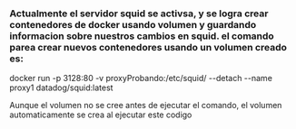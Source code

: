 ### Actualmente el servidor squid se activsa, y se logra crear contenedores de docker usando volumen y guardando informacion sobre nuestros cambios en squid. el comando parea crear nuevos contenedores usando un volumen creado es:

docker run -p 3128:80 -v proxyProbando:/etc/squid/ --detach --name proxy1 datadog/squid:latest

Aunque el volumen no se cree antes de ejecutar el comando, el volumen automaticamente se crea al ejecutar este codigo
